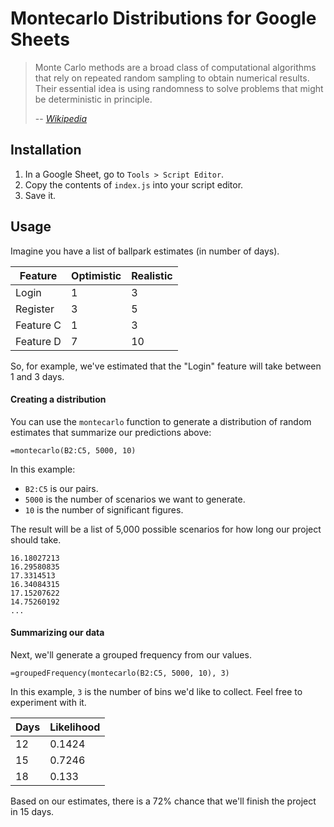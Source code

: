 # Montecarlo Distributions for Google Sheets

> Monte Carlo methods are a broad class of computational algorithms that rely on repeated random sampling to obtain numerical results. Their essential idea is using randomness to solve problems that might be deterministic in principle.
>
> -- <cite>[Wikipedia](https://en.wikipedia.org/wiki/Monte_Carlo_method)</cite>

## Installation

1. In a Google Sheet, go to `Tools > Script Editor`.
2. Copy the contents of `index.js` into your script editor.
3. Save it.

## Usage

Imagine you have a list of ballpark estimates (in number of days).

| Feature   | Optimistic | Realistic  |
|-----------|------------|------------|
| Login     | 1          | 3          |
| Register  | 3          | 5          |
| Feature C | 1          | 3          |
| Feature D | 7          | 10         |

So, for example, we've estimated that the "Login" feature will take between 1 and 3 days.

#### Creating a distribution

You can use the `montecarlo` function to generate a distribution of random estimates that summarize our predictions above:

```
=montecarlo(B2:C5, 5000, 10)
```

In this example:

* `B2:C5` is our pairs.
* `5000` is the number of scenarios we want to generate.
* `10` is the number of significant figures.

The result will be a list of 5,000 possible scenarios for how long our project should take.

```
16.18027213
16.29580835
17.3314513
16.34084315
17.15207622
14.75260192
...
```

#### Summarizing our data

Next, we'll generate a grouped frequency from our values.

```
=groupedFrequency(montecarlo(B2:C5, 5000, 10), 3)
```

In this example, `3` is the number of bins we'd like to collect. Feel free to experiment with it.

| Days | Likelihood |
|------|------------|
| 12   | 0.1424     |
| 15   | 0.7246     |
| 18   | 0.133      |

Based on our estimates, there is a 72% chance that we'll finish the project in 15 days.
